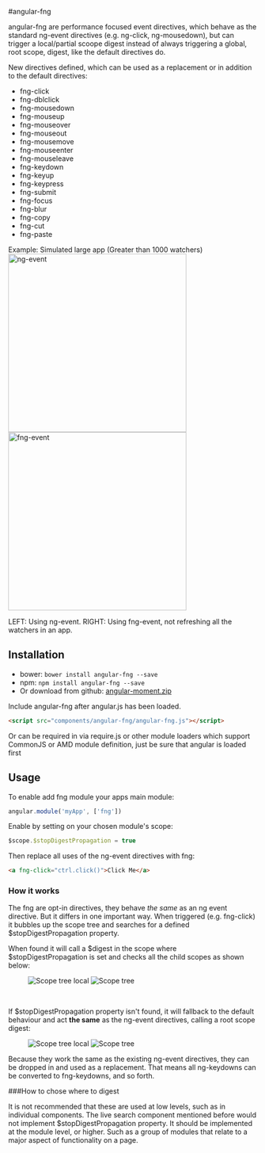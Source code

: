 
#angular-fng

angular-fng are performance focused event directives, which behave as the standard ng-event directives (e.g. ng-click, ng-mousedown), but can trigger a local/partial scoope digest instead of always triggering a global, root scope, digest, like the default directives do.



New directives defined, which can be used as a replacement or in addition to the default directives:

* fng-click
* fng-dblclick
* fng-mousedown
* fng-mouseup
* fng-mouseover
* fng-mouseout
* fng-mousemove
* fng-mouseenter
* fng-mouseleave
* fng-keydown
* fng-keyup
* fng-keypress
* fng-submit
* fng-focus
* fng-blur
* fng-copy
* fng-cut
* fng-paste

Example: Simulated large app (Greater than 1000 watchers)
<img src="http://www.adamcraven.me/images/fng-directives/ng-event-anim.gif" width="360" alt="ng-event">
<img src="http://www.adamcraven.me/images/fng-directives/fng-event-anim.gif" width="360" alt="fng-event">

LEFT: Using ng-event. RIGHT: Using fng-event, not refreshing all the watchers in an app.

## Installation

* bower: `bower install angular-fng --save`
* npm: `npm install angular-fng --save`
* Or download from github: [angular-moment.zip](https://github.com/AdamCraven/angular-fng/archive/master.zip)

Include angular-fng after angular.js has been loaded.

```html
<script src="components/angular-fng/angular-fng.js"></script>
```

Or can be required in via require.js or other module loaders which support CommonJS or AMD module definition, just be sure that angular is loaded first

## Usage

To enable add fng module your apps main module:

```js
angular.module('myApp', ['fng'])
```

Enable by setting on your chosen module's scope:

```js
$scope.$stopDigestPropagation = true
```

Then replace all uses of the ng-event directives with fng:
```html
<a fng-click="ctrl.click()">Click Me</a>
```


### How it works

The fng are opt-in directives, they behave *the same* as an ng event directive. But it differs in one important way. When triggered (e.g. fng-click) it bubbles up the scope tree and searches for a defined $stopDigestPropagation property.

When found it will call a $digest in the scope where $stopDigestPropagation is set and checks all the child scopes as shown below:

<figure class="half">
    <img src="http://www.adamcraven.me//images/fng-directives/scope-tree-local.gif" alt="Scope tree local">
    <img src="http://www.adamcraven.me//images/fng-directives/scope-local-digest.gif" alt="Scope tree">
</figure>

<br />

If $stopDigestPropagation property isn't found, it will fallback to the default behaviour and act **the same** as the ng-event directives, calling a root scope digest:

<figure class="half">
    <img src="http://www.adamcraven.me//images/fng-directives/scope-tree.gif" alt="Scope tree local">
    <img src="http://www.adamcraven.me//images/fng-directives/scope-full-digest.gif" alt="Scope tree">
</figure>

Because they work the same as the existing ng-event directives, they can be dropped in and used as a replacement.
That means all ng-keydowns can be converted to fng-keydowns, and so forth.


###How to chose where to digest

It is not recommended that these are used at low levels, such as in individual components. The live search component mentioned before would not implement $stopDigestPropagation property. It should be implemented at the module level, or higher. Such as a group of modules that relate to a major aspect of functionality on a page.